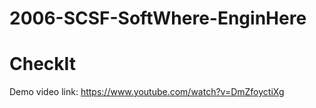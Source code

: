 # 2006-SCSF-SoftWhere-EnginHere <br>
# CheckIt  <br>
Demo video link: https://www.youtube.com/watch?v=DmZfoyctiXg
